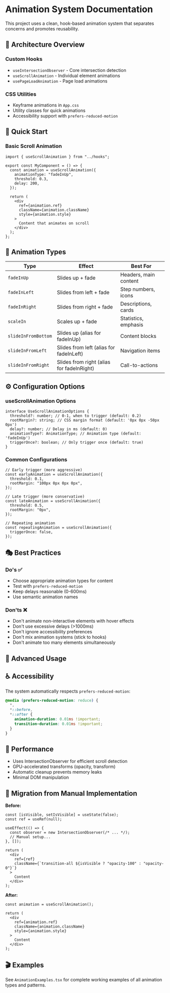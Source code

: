 # Animation System Documentation

This project uses a clean, hook-based animation system that separates concerns and promotes reusability.

## 🎯 **Architecture Overview**

### **Custom Hooks**

- `useIntersectionObserver` - Core intersection detection
- `useScrollAnimation` - Individual element animations
- `usePageLoadAnimation` - Page load animations

### **CSS Utilities**

- Keyframe animations in `App.css`
- Utility classes for quick animations
- Accessibility support with `prefers-reduced-motion`

## 🚀 **Quick Start**

### **Basic Scroll Animation**

```tsx
import { useScrollAnimation } from "../hooks";

export const MyComponent = () => {
  const animation = useScrollAnimation({
    animationType: "fadeInUp",
    threshold: 0.3,
    delay: 200,
  });

  return (
    <div
      ref={animation.ref}
      className={animation.className}
      style={animation.style}
    >
      Content that animates on scroll
    </div>
  );
};
```

## 🎨 **Animation Types**

| Type                | Effect                                    | Best For              |
| ------------------- | ----------------------------------------- | --------------------- |
| `fadeInUp`          | Slides up + fade                          | Headers, main content |
| `fadeInLeft`        | Slides from left + fade                   | Step numbers, icons   |
| `fadeInRight`       | Slides from right + fade                  | Descriptions, cards   |
| `scaleIn`           | Scales up + fade                          | Statistics, emphasis  |
| `slideInFromBottom` | Slides up (alias for fadeInUp)            | Content blocks        |
| `slideInFromLeft`   | Slides from left (alias for fadeInLeft)   | Navigation items      |
| `slideInFromRight`  | Slides from right (alias for fadeInRight) | Call-to-actions       |

## ⚙️ **Configuration Options**

### **useScrollAnimation Options**

```tsx
interface UseScrollAnimationOptions {
  threshold?: number; // 0-1, when to trigger (default: 0.2)
  rootMargin?: string; // CSS margin format (default: '0px 0px -50px 0px')
  delay?: number; // Delay in ms (default: 0)
  animationType?: AnimationType; // Animation type (default: 'fadeInUp')
  triggerOnce?: boolean; // Only trigger once (default: true)
}
```

### **Common Configurations**

```tsx
// Early trigger (more aggressive)
const earlyAnimation = useScrollAnimation({
  threshold: 0.1,
  rootMargin: "100px 0px 0px 0px",
});

// Late trigger (more conservative)
const lateAnimation = useScrollAnimation({
  threshold: 0.5,
  rootMargin: "0px",
});

// Repeating animation
const repeatingAnimation = useScrollAnimation({
  triggerOnce: false,
});
```

## 🎭 **Best Practices**

### **Do's ✅**

- Choose appropriate animation types for content
- Test with `prefers-reduced-motion`
- Keep delays reasonable (0-600ms)
- Use semantic animation names

### **Don'ts ❌**

- Don't animate non-interactive elements with hover effects
- Don't use excessive delays (>1000ms)
- Don't ignore accessibility preferences
- Don't mix animation systems (stick to hooks)
- Don't animate too many elements simultaneously

## 🔧 **Advanced Usage**

## ♿ **Accessibility**

The system automatically respects `prefers-reduced-motion`:

```css
@media (prefers-reduced-motion: reduce) {
  *,
  *::before,
  *::after {
    animation-duration: 0.01ms !important;
    transition-duration: 0.01ms !important;
  }
}
```

## 🎯 **Performance**

- Uses IntersectionObserver for efficient scroll detection
- GPU-accelerated transforms (opacity, transform)
- Automatic cleanup prevents memory leaks
- Minimal DOM manipulation

## 📝 **Migration from Manual Implementation**

**Before:**

```tsx
const [isVisible, setIsVisible] = useState(false);
const ref = useRef(null);

useEffect(() => {
  const observer = new IntersectionObserver(/* ... */);
  // Manual setup...
}, []);

return (
  <div
    ref={ref}
    className={`transition-all ${isVisible ? "opacity-100" : "opacity-0"}`}
  >
    Content
  </div>
);
```

**After:**

```tsx
const animation = useScrollAnimation();

return (
  <div
    ref={animation.ref}
    className={animation.className}
    style={animation.style}
  >
    Content
  </div>
);
```

## 🎬 **Examples**

See `AnimationExamples.tsx` for complete working examples of all animation types and patterns.
